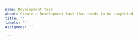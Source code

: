 ```yaml
---
name: Development task
about: Create a Development task that needs to be completed
title: ''
labels: ''
assignees: ''

---
```



